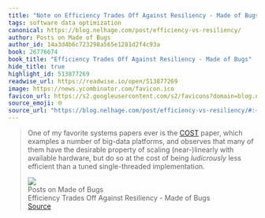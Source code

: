 ```yaml
---
title: "Note on Efficiency Trades Off Against Resiliency - Made of Bugs via Posts on Made of Bugs"
tags: software data optimization
canonical: https://blog.nelhage.com/post/efficiency-vs-resiliency/
author: Posts on Made of Bugs
author_id: 14a3d4b6c723298a565e1281d2f4c93a
book: 26776674
book_title: "Efficiency Trades Off Against Resiliency - Made of Bugs"
hide_title: true
highlight_id: 513877269
readwise_url: https://readwise.io/open/513877269
image: https://news.ycombinator.com/favicon.ico
favicon_url: https://s2.googleusercontent.com/s2/favicons?domain=blog.nelhage.com
source_emoji: 🌐
source_url: "https://blog.nelhage.com/post/efficiency-vs-resiliency/#:~:text=One%20of%20my,tuned%20single-threaded%20implementation."
---
```


> One of my favorite systems papers ever is the [COST](https://www.usenix.org/system/files/conference/hotos15/hotos15-paper-mcsherry.pdf) paper, which examples a number of big-data platforms, and observes that many of them have the desirable property of scaling (near-)linearly with available hardware, but do so at the cost of being *ludicrously* less efficient than a tuned single-threaded implementation.
> <div class="quoteback-footer"><div class="quoteback-avatar"><img class="mini-favicon" src="https://s2.googleusercontent.com/s2/favicons?domain=blog.nelhage.com"></div><div class="quoteback-metadata"><div class="metadata-inner"><span style="display:none">FROM:</span><div aria-label="Posts on Made of Bugs" class="quoteback-author"> Posts on Made of Bugs</div><div aria-label="Efficiency Trades Off Against Resiliency - Made of Bugs" class="quoteback-title"> Efficiency Trades Off Against Resiliency - Made of Bugs</div></div></div><div class="quoteback-backlink"><a target="_blank" aria-label="go to the full text of this quotation" rel="noopener" href="https://blog.nelhage.com/post/efficiency-vs-resiliency/#:~:text=One%20of%20my,tuned%20single-threaded%20implementation." class="quoteback-arrow"> Source</a></div></div>